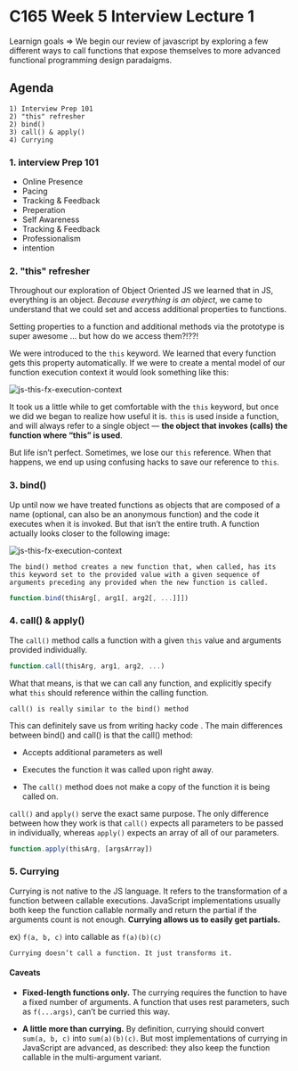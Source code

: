 # C165 Week 5 Interview Lecture 1

Learnign goals => We begin our review of javascript by exploring a few different ways to call functions that expose themselves to more advanced functional programming design paradaigms.

## Agenda

    1) Interview Prep 101
    2) "this" refresher
    2) bind()
    3) call() & apply()
    4) Currying

### 1. interview Prep 101

- Online Presence
- Pacing
- Tracking & Feedback
- Preperation
- Self Awareness
- Tracking & Feedback
- Professionalism
- intention

### 2. **"this" refresher**

Throughout our exploration of Object Oriented JS we learned that in JS, everything is an object. _Because everything is an object_, we came to understand that we could set and access additional properties to functions.

Setting properties to a function and additional methods via the prototype is super awesome … but how do we access them?!??!

We were introduced to the `this` keyword. We learned that every function gets this property automatically. If we were to create a mental model of our function execution context it would look something like this:

![js-this-fx-execution-context](https://i.ibb.co/QNBHbP7/this-fx-execution-context.png)

It took us a little while to get comfortable with the `this` keyword, but once we did we began to realize how useful it is. `this` is used inside a function, and will always refer to a single object — **the object that invokes (calls) the function where “this” is used**.

But life isn’t perfect. Sometimes, we lose our `this` reference. When that happens, we end up using confusing hacks to save our reference to `this`.

### 3. bind()

Up until now we have treated functions as objects that are composed of a name (optional, can also be an anonymous function) and the code it executes when it is invoked. But that isn’t the entire truth. A function actually looks closer to the following image:

![js-this-fx-execution-context](https://i.ibb.co/j8zCQw5/call-apply-bind.png)

    The bind() method creates a new function that, when called, has its this keyword set to the provided value with a given sequence of arguments preceding any provided when the new function is called.

```javascript
function.bind(thisArg[, arg1[, arg2[, ...]]])
```

### 4. call() & apply()

The `call()` method calls a function with a given `this` value and arguments provided individually.

```javascript
function.call(thisArg, arg1, arg2, ...)
```

What that means, is that we can call any function, and explicitly specify what `this` should reference within the calling function.

    call() is really similar to the bind() method

This can definitely save us from writing hacky code
.
The main differences between bind() and call() is that the call() method:

- Accepts additional parameters as well

- Executes the function it was called upon right away.

- The `call()` method does not make a copy of the function it is being called on.

`call()` and `apply()` serve the exact same purpose. The only difference between how they work is that `call()` expects all parameters to be passed in individually, whereas `apply()` expects an array of all of our parameters.

```javascript
function.apply(thisArg, [argsArray])
```

### 5. Currying

Currying is not native to the JS language. It refers to the transformation of a function between callable executions. JavaScript implementations usually both keep the function callable normally and return the partial if the arguments count is not enough. **Currying allows us to easily get partials.**

ex) `f(a, b, c)` into callable as `f(a)(b)(c)`

    Currying doesn’t call a function. It just transforms it.

#### **Caveats**

- **Fixed-length functions only.** The currying requires the function to have a fixed number of arguments. A function that uses rest parameters, such as `f(...args)`, can’t be curried this way.

- **A little more than currying.** By definition, currying should convert `sum(a, b, c)` into `sum(a)(b)(c)`. But most implementations of currying in JavaScript are advanced, as described: they also keep the function callable in the multi-argument variant.
